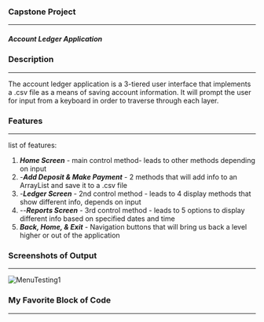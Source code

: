 ### Capstone Project
--------------------------------
##### Account Ledger Application

### Description
--------------------------------
The account ledger application is a 3-tiered user interface that implements a .csv file as a means of saving account information. 
It will prompt the user for input from a keyboard in order to traverse through each layer. 

### Features
--------------------------------

list of features:
  1. ***Home Screen*** - main control method- leads to other methods depending on input
  2. -***Add Deposit & Make Payment*** - 2 methods that will add info to an ArrayList and save it to a .csv file
  3. -***Ledger Screen*** - 2nd control method - leads to 4 display methods that show different info, depends on input
  4.    --***Reports Screen*** - 3rd control method - leads to 5 options to display different info based on specified dates and time
  5. ***Back, Home, & Exit*** - Navigation buttons that will bring us back a level higher or out of the application

### Screenshots of Output
---------------------------------
![MenuTesting1](https://github.com/MarqAlejandro/LearnToCode_Capstones/blob/main/AccountingLedgerApp/img.png)


### My Favorite Block of Code
---------------------------------

